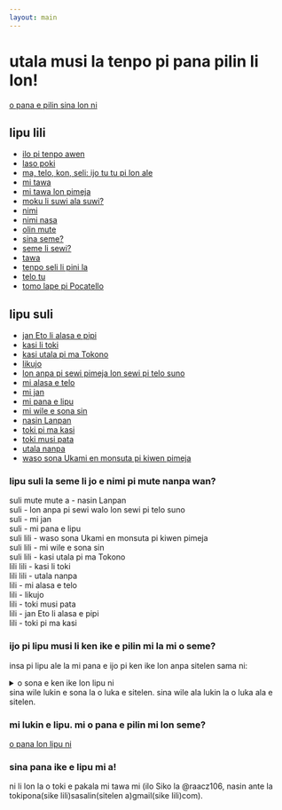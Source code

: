 ```yaml
---
layout: main
---
```

# utala musi la tenpo pi pana pilin li lon!

[o pana e pilin sina lon ni](https://forms.gle/mi2YvruyrcEvW5WC7)

## lipu lili

- [ilo pi tenpo awen](/mamtt/lipu-musi/lipu-lili#ilo-pi-tenpo-awen)
- [laso poki](/mamtt/lipu-musi/lipu-lili#laso-poki)
- [ma, telo, kon, seli: ijo tu tu pi lon ale](/mamtt/lipu-musi/lipu-lili#ma-kon-telo-seli)
- [mi tawa](/mamtt/lipu-musi/lipu-lili#mi-tawa)
- [mi tawa lon pimeja](/mamtt/lipu-musi/lipu-lili#mi-tawa-lon-pimeja)
- [moku li suwi ala suwi?](/mamtt/lipu-musi/lipu-lili#moku-li-suwi-ala-suwi)
- [nimi](/mamtt/lipu-musi/lipu-lili#nimi)
- [nimi nasa](/mamtt/lipu-musi/lipu-lili#nimi-nasa)
- [olin mute](/mamtt/lipu-musi/lipu-lili#olin-mute)
- [sina seme?](/mamtt/lipu-musi/lipu-lili#sina-seme)
- [seme li sewi?](/mamtt/lipu-musi/lipu-lili#seme-li-sewi)
- [tawa](/mamtt/lipu-musi/lipu-lili#tawa)
- [tenpo seli li pini la](/mamtt/lipu-musi/lipu-lili#tenpo-seli-li-pini-la)
- [telo tu](/mamtt/lipu-musi/lipu-lili#telo-tu)
- [tomo lape pi Pocatello](/mamtt/lipu-musi/lipu-lili#tomo-lape-pi-pocatello)

## lipu suli

- [jan Eto li alasa e pipi](/mamtt/lipu-musi/lipu-suli/jan-Eto-li-alasa-e-pipi.html)  
- [kasi li toki](/mamtt/lipu-musi/lipu-suli/kasi-li-toki.html)  
- [kasi utala pi ma Tokono](/mamtt/lipu-musi/lipu-suli/kasi-utala-pi-ma-Tokono.html)  
- [likujo](/mamtt/lipu-musi/lipu-suli/likujo.html)  
- [lon anpa pi sewi pimeja lon sewi pi telo suno](/mamtt/lipu-musi/lipu-suli/lon-anpa-pi-sewi-walo-lon-sewi-pi-telo-suno.html)  
- [mi alasa e telo](/mamtt/lipu-musi/lipu-suli/mi-alasa-e-telo.html)  
- [mi jan](/mamtt/lipu-musi/lipu-suli/mi-jan.html)
- [mi pana e lipu](/mamtt/lipu-musi/lipu-suli/mi-pana-e-lipu/)  
- [mi wile e sona sin](/mamtt/lipu-musi/lipu-suli/mi-wile-e-sona-sin.html)  
- [nasin Lanpan](/mamtt/lipu-musi/lipu-suli/nasin-Lanpan.html)  
- [toki pi ma kasi](/mamtt/lipu-musi/lipu-suli/toki-pi-ma-kasi.html)  
- [toki musi pata](/mamtt/lipu-musi/lipu-suli/toki-musi-pata.html)
- [utala nanpa](/mamtt/lipu-musi/lipu-suli/utala-nanpa.html)    
- [waso sona Ukami en monsuta pi kiwen pimeja](/mamtt/lipu-musi/lipu-suli/waso-sona-Ukami-en-monsuta-pi-kiwen-pimeja.html)

### lipu suli la seme li jo e nimi pi mute nanpa wan?

suli mute mute a - nasin Lanpan  
suli - lon anpa pi sewi walo lon sewi pi telo suno  
suli - mi jan  
suli - mi pana e lipu   
suli lili - waso sona Ukami en monsuta pi kiwen pimeja  
suli lili - mi wile e sona sin  
suli lili - kasi utala pi ma Tokono  
lili lili - kasi li toki  
lili lili - utala nanpa  
lili - mi alasa e telo  
lili - likujo  
lili - toki musi pata  
lili - jan Eto li alasa e pipi  
lili - toki pi ma kasi  

### ijo pi lipu musi li ken ike e pilin mi la mi o seme?   
insa pi lipu ale la mi pana e ijo pi ken ike lon anpa sitelen sama ni:
<details>
  <summary>o sona e ken ike lon lipu ni</summary>
  <ul>
    <li>ike nanpa wan</li>
    <li>ike nanpa tu</li>
  </ul>
</details>
sina wile lukin e sona la o luka e sitelen. sina wile ala lukin la o luka ala e sitelen.

### mi lukin e lipu. mi o pana e pilin mi lon seme?

[o pana lon lipu ni](https://forms.gle/mi2YvruyrcEvW5WC7)

### sina pana ike e lipu mi a!
ni li lon la o toki e pakala mi tawa mi (ilo Siko la @raacz106, nasin ante la tokipona(sike lili)sasalin(sitelen a)gmail(sike lili)com).
